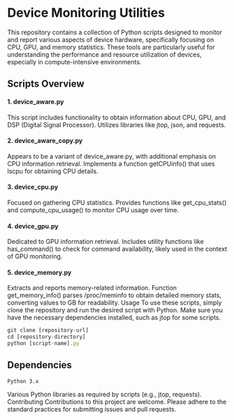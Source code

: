 # Device Monitoring Utilities
This repository contains a collection of Python scripts designed to monitor and report various aspects of device hardware, specifically focusing on CPU, GPU, and memory statistics. These tools are particularly useful for understanding the performance and resource utilization of devices, especially in compute-intensive environments.

## Scripts Overview

#### 1. device_aware.py

This script includes functionality to obtain information about CPU, GPU, and DSP (Digital Signal Processor).
Utilizes libraries like jtop, json, and requests.

#### 2. device_aware_copy.py

Appears to be a variant of device_aware.py, with additional emphasis on CPU information retrieval.
Implements a function getCPUinfo() that uses lscpu for obtaining CPU details.

#### 3. device_cpu.py

Focused on gathering CPU statistics.
Provides functions like get_cpu_stats() and compute_cpu_usage() to monitor CPU usage over time.

#### 4. device_gpu.py

Dedicated to GPU information retrieval.
Includes utility functions like has_command() to check for command availability, likely used in the context of GPU monitoring.

#### 5. device_memory.py

Extracts and reports memory-related information.
Function get_memory_info() parses /proc/meminfo to obtain detailed memory stats, converting values to GB for readability.
Usage
To use these scripts, simply clone the repository and run the desired script with Python. Make sure you have the necessary dependencies installed, such as jtop for some scripts.


```JavaScript
git clone [repository-url]
cd [repository-directory]
python [script-name].py
```
## Dependencies

```
Python 3.x
```
Various Python libraries as required by scripts (e.g., jtop, requests).
Contributing
Contributions to this project are welcome. Please adhere to the standard practices for submitting issues and pull requests.

